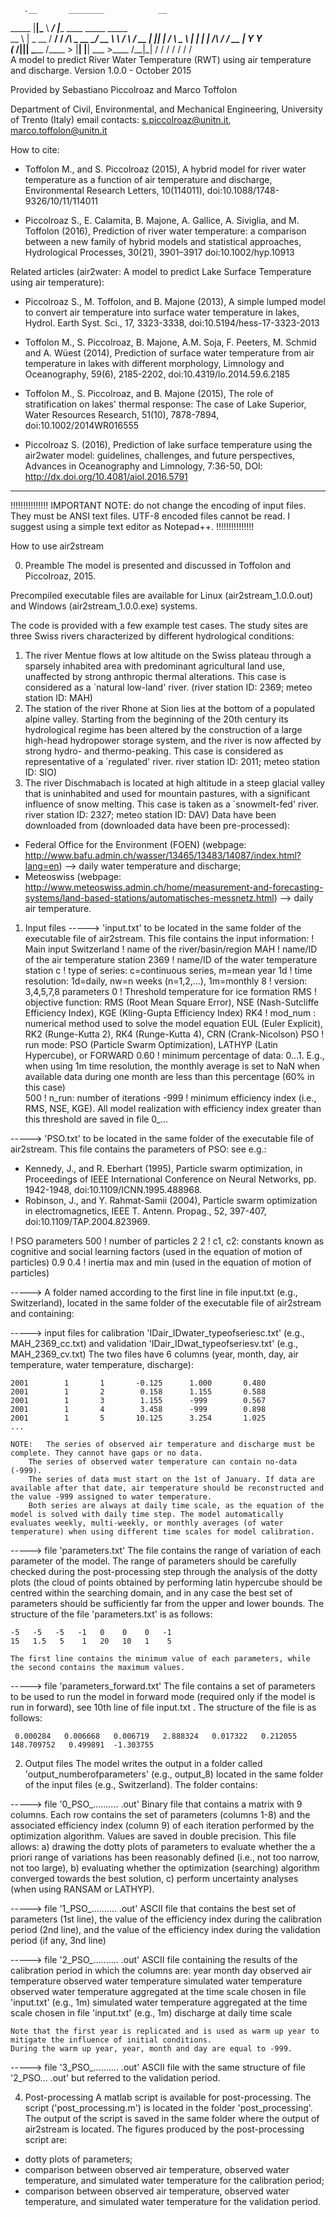        .__       ________            __                                 
_____  |__|______\_____  \   _______/  |________   ____ _____    _____  
\__  \ |  \_  __ \/  ____/  /  ___/\   __\_  __ \_/ __ \\__  \  /     \ 
 / __ \|  ||  | \/       \  \___ \  |  |  |  | \/\  ___/ / __ \|  Y Y  \
(____  /__||__|  \_______ \/____  > |__|  |__|    \___  >____  /__|_|  /
     \/                  \/     \/                    \/     \/      \/       
A model to predict River Water Temperature (RWT) using air temperature and discharge.
Version 1.0.0 - October 2015

Provided by Sebastiano Piccolroaz and Marco Toffolon

Department of Civil, Environmental, and Mechanical Engineering, University of Trento (Italy)
email contacts: s.piccolroaz@unitn.it, marco.toffolon@unitn.it

How to cite:

- Toffolon M., and S. Piccolroaz (2015), A hybrid model for river water temperature as a function of air temperature and discharge, Environmental Research Letters, 10(114011), doi:10.1088/1748-9326/10/11/114011

- Piccolroaz S., E. Calamita, B. Majone, A. Gallice, A. Siviglia, and M. Toffolon (2016), Prediction of river water temperature: a comparison between a new family of hybrid models and statistical approaches, Hydrological Processes, 30(21), 3901–3917 doi:10.1002/hyp.10913

Related articles (air2water: A model to predict Lake Surface Temperature using air temperature):

- Piccolroaz S., M. Toffolon, and B. Majone (2013), A simple lumped model to convert air temperature into surface water temperature in lakes, Hydrol. Earth Syst. Sci., 17, 3323-3338, doi:10.5194/hess-17-3323-2013

- Toffolon M., S. Piccolroaz, B. Majone, A.M. Soja, F. Peeters, M. Schmid and A. Wüest (2014), Prediction of surface water temperature from air temperature in lakes with different morphology, Limnology and Oceanography, 59(6), 2185-2202, doi:10.4319/lo.2014.59.6.2185

- Toffolon M., S. Piccolroaz, and B. Majone (2015), The role of stratification on lakes' thermal response: The case of Lake Superior, Water Resources Research, 51(10), 7878-7894, doi:10.1002/2014WR016555 

- Piccolroaz S. (2016), Prediction of lake surface temperature using the air2water model: guidelines, challenges, and future perspectives, Advances in Oceanography and Limnology, 7:36-50, DOI: http://dx.doi.org/10.4081/aiol.2016.5791

-----------------------------------------------------------------------------------------------------------------------------------------
!!!!!!!!!!!!!!!
IMPORTANT NOTE: do not change the encoding of input files. They must be ANSI text files. UTF-8 encoded files cannot be read. I suggest using a simple text editor as Notepad++.
!!!!!!!!!!!!!!!

 
How to use air2stream 

0. Preamble
The model is presented and discussed in Toffolon and Piccolroaz, 2015.

Precompiled executable files are available for Linux (air2stream_1.0.0.out) and Windows (air2stream_1.0.0.exe) systems.

The code is provided with a few example test cases. The study sites are three Swiss rivers characterized by different hydrological conditions:
1. The river Mentue flows at low altitude on the Swiss plateau through a sparsely inhabited area with predominant agricultural land use, unaffected by strong anthropic thermal alterations. This case is considered as a `natural low-land' river. (river station ID: 2369; meteo station ID: MAH)
2. The station of the river Rhone at Sion lies at the bottom of a populated alpine valley. Starting from the beginning of the 20th century its hydrological regime has been altered by the construction of a large high-head hydropower storage system, and the river is now affected by strong hydro- and thermo-peaking. This case is considered as representative of a `regulated' river. river station ID: 2011; meteo station ID: SIO)
3. The river Dischmabach is located at high altitude in a steep glacial valley that is uninhabited and used for mountain pastures, with a significant influence of snow melting. This case is taken as a `snowmelt-fed' river. river station ID: 2327; meteo station ID: DAV)
Data have been downloaded from (downloaded data have been pre-processed):
- Federal Office for the Environment (FOEN) (webpage: http://www.bafu.admin.ch/wasser/13465/13483/14087/index.html?lang=en) --> daily water temperature and discharge;
- Meteoswiss (webpage: http://www.meteoswiss.admin.ch/home/measurement-and-forecasting-systems/land-based-stations/automatisches-messnetz.html) --> daily air temperature.


1. Input files
-----> 'input.txt' to be located in the same folder of the executable file of air2stream. This file contains the input information:
! Main input
Switzerland		! name of the river/basin/region
MAH      		! name/ID of the air temperature station
2369			! name/ID of the water temperature station
c				! type of series: c=continuous series, m=mean year
1d        		! time resolution: 1d=daily, nw=n weeks (n=1,2,...), 1m=monthly
8           	! version: 3,4,5,7,8 parameters
0				! Threshold temperature for ice formation
RMS				! objective function: RMS (Root Mean Square Error), NSE (Nash-Sutcliffe Efficiency Index), KGE (Kling-Gupta Efficiency Index)
RK4          	! mod_num : numerical method used to solve the model equation EUL (Euler Explicit), RK2 (Runge-Kutta 2), RK4 (Runge-Kutta 4), CRN (Crank-Nicolson)
PSO            	! run mode: PSO (Particle Swarm Optimization), LATHYP (Latin Hypercube), or FORWARD
0.60			! minimum percentage of data: 0...1. E.g., when using 1m time resolution, the monthly average is set to NaN when available data during one month are less than this percentage (60% in this case)   
500				! n_run: number of iterations
-999			! minimum efficiency index (i.e., RMS, NSE, KGE). All model realization with efficiency index greater than this threshold are saved in file 0_...

-----> 'PSO.txt'   to be located in the same folder of the executable file of air2stream. This file contains the parameters of PSO:
see e.g.:	
- Kennedy, J., and R. Eberhart (1995), Particle swarm optimization, in Proceedings of IEEE International Conference on Neural Networks, pp. 1942-1948, doi:10.1109/ICNN.1995.488968.
- Robinson, J., and Y. Rahmat-Samii (2004), Particle swarm optimization in electromagnetics, IEEE T. Antenn. Propag., 52, 397-407, doi:10.1109/TAP.2004.823969.

! PSO parameters
500			! number of particles
2 2	   		! c1, c2: constants known as cognitive and social learning factors (used in the equation of motion of particles)
0.9  0.4    ! inertia max and min (used in the equation of motion of particles)

-----> A folder named according to the first line in file input.txt (e.g., Switzerland), located in the same folder of the executable file of air2stream and containing:

-----> input files for calibration 'IDair_IDwater_typeofseriesc.txt' (e.g., MAH_2369_cc.txt) and validation 'IDair_IDwat_typeofseriesv.txt' (e.g., MAH_2369_cv.txt)
	The two files have 6 columns (year, month, day, air temperature, water temperature, discharge):

	2001		1		1		-0.125		1.000		0.480
	2001		1		2		 0.158		1.155		0.588
	2001		1		3		 1.155		-999		0.567
	2001		1		4		 3.458		-999		0.898
	2001		1		5		10.125		3.254		1.025	
	...
		
	NOTE: 	The series of observed air temperature and discharge must be complete. They cannot have gaps or no data. 
		The series of observed water temperature can contain no-data (-999). 
		The series of data must start on the 1st of January. If data are available after that date, air temperature should be reconstructed and the value -999 assigned to water temperature.
		Both series are always at daily time scale, as the equation of the model is solved with daily time step. The model automatically evaluates weekly, multi-weekly, or monthly averages (of water temperature) when using different time scales for model calibration. 
	
-----> file 'parameters.txt'
	The file contains the range of variation of each parameter of the model. 
	The range of parameters should be carefully checked during the post-processing step through the analysis of the dotty plots (the cloud of points obtained by performing latin hypercube should be centred within the searching domain, and in any case the best set of parameters should be sufficiently far from the upper and lower bounds.
	The structure of the file 'parameters.txt' is as follows:

	-5   -5   -5   -1   0    0    0   -1	 
	15   1.5   5    1   20   10   1    5	

	The first line contains the minimum value of each parameters, while the second contains the maximum values. 
		
-----> file 'parameters_forward.txt'
	The file contains a set of parameters to be used to run the model in forward mode (required only if the model is run in forward), see 10th line of file input.txt . The structure of the file is as follows:

	 0.000284   0.006668   0.006719   2.888324   0.017322   0.212055 148.709752   0.499891  -1.303755

	
2. Output files
The model writes the output in a folder called 'output_numberofparameters' (e.g., output_8) located in the same folder of the input files (e.g., Switzerland).
The folder contains:

-----> file '0_PSO_..........   .out'
	Binary file that contains a matrix with 9 columns. Each row contains the set of parameters (columns 1-8) and the associated efficiency index (column 9) of each iteration performed by the optimization algorithm. Values are saved in double precision.
	This file allows: a) drawing the dotty plots of parameters to evaluate whether the a priori range of variations has been reasonably defined (i.e., not too narrow, not too large), b) evaluating whether the optimization (searching) algorithm converged towards the best solution, c) perform uncertainty analyses (when using RANSAM or LATHYP).
	
-----> file '1_PSO_..........   .out'
	ASCII file that contains the best set of parameters (1st line), the value of the efficiency index during the calibration period (2nd line), and the value of the efficiency index during the validation period (if any, 3nd line)

-----> file '2_PSO_..........   .out'
	ASCII file containing the results of the calibration period in which the columns are:
	year
	month
	day
	observed air temperature
	observed water temperature
	simulated water temperature
	observed water temperature aggregated at the time scale chosen in file 'input.txt' (e.g., 1m) 
	simulated water temperature aggregated at the time scale chosen in file 'input.txt' (e.g., 1m) 
	discharge at daily time scale
	
	Note that the first year is replicated and is used as warm up year to mitigate the influence of initial conditions. 
	During the warm up year, year, month and day are equal to -999.
	
-----> file '3_PSO_..........   .out'
	ASCII file with the same structure of file '2_PSO... .out' but referred to the validation period. 


4. Post-processing
A matlab script is available for post-processing. The script ('post_processing.m') is located in the folder 'post_processing'. The output of the script is saved in the same folder where the output of air2stream is located. 
The figures produced by the post-processing script are:
- dotty plots of parameters;
- comparison between observed air temperature, observed water temperature, and simulated water temperature for the calibration period;
- comparison between observed air temperature, observed water temperature, and simulated water temperature for the validation period.
